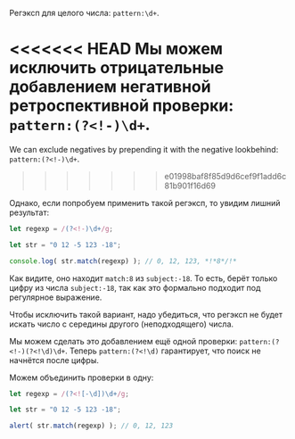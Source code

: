 
Регэксп для целого числа: `pattern:\d+`.

<<<<<<< HEAD
Мы можем исключить отрицательные добавлением негативной ретроспективной проверки: `pattern:(?<!-)\d+`.
=======
We can exclude negatives by prepending it with the negative lookbehind: `pattern:(?<!-)\d+`.
>>>>>>> e01998baf8f85d9d6cef9f1add6c81b901f16d69

Однако, если попробуем применить такой регэксп, то увидим лишний результат:

```js run
let regexp = /(?<!-)\d+/g;

let str = "0 12 -5 123 -18";

console.log( str.match(regexp) ); // 0, 12, 123, *!*8*/!*
```

Как видите, оно находит `match:8` из `subject:-18`. То есть, берёт только цифру из числа `subject:-18`, так как это формально подходит под регулярное выражение.

Чтобы исключить такой вариант, надо убедиться, что регэксп не будет искать число с середины другого (неподходящего) числа.

Мы можем сделать это добавлением ещё одной проверки: `pattern:(?<!-)(?<!\d)\d+`. Теперь `pattern:(?<!\d)` гарантирует, что поиск не начнётся после цифры.

Можем объединить проверки в одну:

```js run
let regexp = /(?<![-\d])\d+/g;

let str = "0 12 -5 123 -18";

alert( str.match(regexp) ); // 0, 12, 123
```
